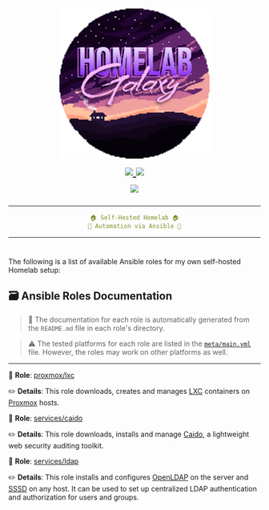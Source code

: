<h1 align="center">
    <a href="#"><img src="https://github.com/kikewtf/galaxy/raw/main/.github/readme/logo.png" alt="Galaxy" width="300" /></a>
    <br />
    <a href="https://github.com/kikewtf/galaxy/homelab/issues">
        <img src="https://img.shields.io/github/issues/kikewtf/homelab?color=fab387&labelColor=303446&style=for-the-badge" />
    </a>
    <a href="https://github.com/kikewtf/homelab">
        <img src="https://img.shields.io/github/repo-size/kikewtf/homelab?color=ea999c&labelColor=303446&style=for-the-badge" />
    </a>
    <br/>
    <a href="https://www.ansible.com/">
        <img src="https://img.shields.io/badge/ansible%20version->=2.15.5-b4befe?labelColor=303446&style=for-the-badge&logo=ansible" />
    </a>
    <br />
</h1>

<div align="center">
<hr/>

```yaml
🏠 Self-Hosted Homelab 🏠
🌌 Automation via Ansible 🌌
```

<hr/>
<h1></h1>
</div>

The following is a list of available Ansible roles for my own self-hosted Homelab setup:

## 🗃️ Ansible Roles Documentation

> 📝 The documentation for each role is automatically generated from the `README.md` file in each role's directory.

> ⚠️ The tested platforms for each role are listed in the [`meta/main.yml`](./meta/main.yml) file. However, the roles may work on other platforms as well.

---

📁 **Role**: [proxmox/lxc](./roles/proxmox/lxc/)

✏️ **Details**: This role downloads, creates and manages [LXC](https://linuxcontainers.org/lxc/) containers on [Proxmox](https://www.proxmox.com/) hosts.

📁 **Role**: [services/caido](./roles/services/caido)

✏️ **Details**: This role downloads, installs and manage [Caido](https://caido.io/), a lightweight web security auditing toolkit.

📁 **Role**: [services/ldap](./roles/services/ldap/)

✏️ **Details**: This role installs and configures [OpenLDAP](https://www.openldap.org/) on the server and [SSSD](https://sssd.io/) on any host. It can be used to set up centralized LDAP authentication and authorization for users and groups.